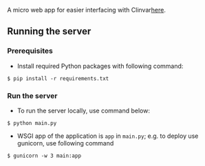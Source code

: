 A micro web app for easier interfacing with Clinvar<a href="http://192.241.244.189:7070" target="_blank">here</a>.
## Running the server

### Prerequisites
* Install required Python packages with following command:
```
$ pip install -r requirements.txt
```

### Run the server
* To run the server locally, use command below:
```
$ python main.py
```
* WSGI app of the application is `app` in `main.py`; e.g. to deploy use gunicorn, use following command
```
$ gunicorn -w 3 main:app
```